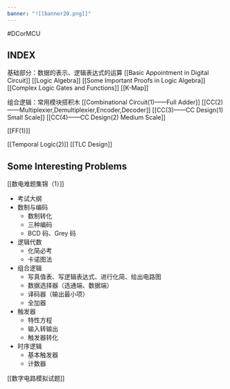 ```yaml
---
banner: "![[banner20.png]]"
---
```

#DCorMCU 




## INDEX

基础部分：数据的表示、逻辑表达式的运算 
[[Basic Appointment in Digital Circuit]]
[[Logic Algebra]]
[[Some Important Proofs in Logic Algebra]]
[[Complex Logic Gates and Functions]]
[[K-Map]]

组合逻辑：常用模块搭积木
[[Combinational Circuit(1)——Full Adder]]
[[CC(2)——Multiplexier,Demultiplexier,Encoder,Decoder]]
[[CC(3)——CC Design(1) Small Scale]]
[[CC(4)——CC Design(2) Medium Scale]]

[[FF(1)]]

[[Temporal Logic(2)]]
[[TLC Design]]




## Some Interesting Problems
[[数电难题集锦（1）]]

- 考试大纲
- 数制与编码
	- 数制转化
	- 三种编码
	- BCD 码、Grey 码
- 逻辑代数
	- 化简必考
	- 卡诺图法
- 组合逻辑
	- 写真值表、写逻辑表达式、进行化简、给出电路图
	- 数据选择器（选通端、数据端）
	- 译码器（输出最小项）
	- 全加器
- 触发器
	- 特性方程
	- 输入转输出
	- 触发器转化
- 时序逻辑
	- 基本触发器
	- 计数器

[[数字电路模拟试题]]
